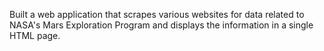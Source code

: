 Built a web application that scrapes various websites for data related to NASA's Mars Exploration Program and displays the information in a single HTML page.